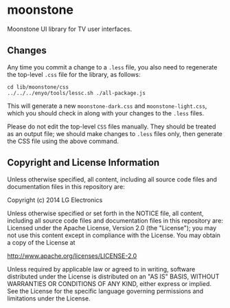 # moonstone

Moonstone UI library for TV user interfaces.

## Changes

Any time you commit a change to a `.less` file, you also need to regenerate the
top-level `.css` file for the library, as follows:

    cd lib/moonstone/css
    ../../../enyo/tools/lessc.sh ./all-package.js

This will generate a new `moonstone-dark.css` and  `moonstone-light.css`, which you should check in along with
your changes to the `.less` files.

Please do not edit the top-level `CSS` files manually.  They should be
treated as an output file; we should make changes to `.less` files only, then
generate the CSS file using the above command.

## Copyright and License Information

Unless otherwise specified, all content, including all source code files and
documentation files in this repository are:

Copyright (c) 2014 LG Electronics

Unless otherwise specified or set forth in the NOTICE file, all content,
including all source code files and documentation files in this repository are:
Licensed under the Apache License, Version 2.0 (the "License");
you may not use this content except in compliance with the License.
You may obtain a copy of the License at

http://www.apache.org/licenses/LICENSE-2.0

Unless required by applicable law or agreed to in writing, software
distributed under the License is distributed on an "AS IS" BASIS,
WITHOUT WARRANTIES OR CONDITIONS OF ANY KIND, either express or implied.
See the License for the specific language governing permissions and
limitations under the License.
